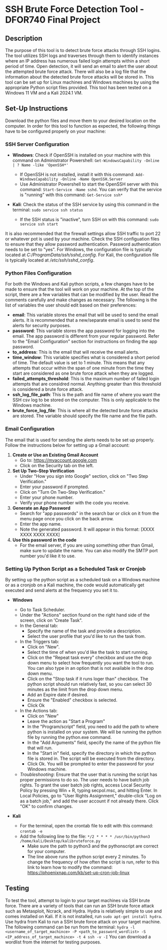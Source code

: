 # SSH Brute Force Detection Tool - DFOR740 Final Project

## Description
The purpose of this tool is to detect brute force attacks through SSH logins. The tool utilizes SSH logs and traverses through them to identify instances where an IP address has numerous failed login attempts within a short period of time. Open detection, it will send an email to alert the user about the attempted brute force attack. There will also be a log file that the information about the detected brute force attacks will be stored in. This tool can be set up for Linux machines and Windows machines by using the appropriate Python script files provided. This tool has been tested on a Windows 11 VM and a Kali 2024.1 VM.

## Set-Up Instructions
Download the python files and move them to your desired location on the computer. In order for this tool to function as expected, the following things have to be configured properly on your machine:
### SSH Server Configuration
- **Windows**: Check if OpenSSH is installed on your machine with this command on Administrator Powershell: `Get-WindowsCapability -Online | ? Name -like 'OpenSSH*'`
  - If OpenSSH is not installed, install it with this command: `Add-WindowsCapability -Online -Name OpenSSH.Server`
  - Use Administrator Powershell to start the OpenSSH server with this command: `Start-Service -Name sshd`. You can verify that the service is "running" with this command: `Get-Service ssh*`
 
- **Kali**: Check the status of the SSH service by using this command in the terminal: `sudo service ssh status`
  - If the SSH status is "inactive", turn SSH on with this command: `sudo service ssh start`
 
It is also recommended that the firewall settings allow SSH traffic to port 22 or whatever pot is used by your machine. Check the SSH configuation files to ensure that they allow password authentication. Password authentication needs to be set to "yes". For Windows, the configuration file is typically located at _C:/ProgramData/ssh/sshd_config_. For Kali, the configuration file is typically located at _/etc/ssh/sshd_config_.

### Python Files Configuration
For both the Windows and Kali python scripts, a few changes have to be made to ensure that the tool will work on your machine. At the top of the script, there are a few variables that can be modified by the user. Read the comments carefully and make changes as necessary. The following is the list of variables the user should edit based on their preferences:
- **email**: This variable stores the email that will be used to send the email alerts. It is recommended that a new/separate email is used to send the alerts for security purposes.
- **password**: This variable stores the app password for logging into the email. The app password is different from your regular password. Refer to the "Email Configuration" section for instructions on finding the app password.
- **to_address**: This is the email that will receive the email alerts.
- **time_window**: This variable specifies what is considered a short period of time. The default value is set to 1 minute. This means that any attempts that occur within the span of one minute from the time they start are considered as one brute force attack when they are logged.
- **failed_attempts_threshold**: This is the maximum number of failed login attempts that are considred normal. Anything greater than this threshold is considered a brute force attack.
- **ssh_log_file_path**: This is the path and file name of where you want the SSH csv log to be stored on the computer. This is only applicable to the Windows machine.
- **brute_force_log_file**: This is where all the detected brute force attacks are stored. The variable should specify the file name and the file path.

### Email Configuration
The email that is used for sending the alerts needs to be set up properly. Follow the instructions below for setting up a Gmail account:
1. **Create or Use an Existing Gmail Account**
   - Go to: https://myaccount.google.com
   - Click on the Security tab on the left.
2. **Set Up Two-Step Verification**
   - Under "How you sign into Google" section, click on "Two Step Verification."
   - Enter your password if prompted.
   - Click on "Turn On Two-Step Verification."
   - Enter your phone number.
   - Verify your phone number with the code you receive.
3. **Generate an App Password**
   - Search for "app passwords" in the search bar or click on it from the menu page once you click on the back arrow.
   - Enter the app name.
   - Note the generated password. It will appear in this format: [XXXX XXXX XXXX XXXX]
4. **Use this password in the code**
   - For the email server, if you are using something other than Gmail, make sure to update the name. You can also modify the SMTP port number you'd like it to use.

### Setting Up Python Script as a Scheduled Task or Cronjob
By setting up the python script as a scheduled task on a Windows machine or as a cronjob on a Kali machine, the code would automatically get executed and send alerts at the frequency you set it to.
- **Windows**
  - Go to Task Scheduler. 
  - Under the "Actions" section found on the right hand side of the screen, click on 'Create Task".
  - In the General tab:
    - Specify the name of the task and provide a description.
    - Select the user profile that you'd like to run the task from.
  - In the Triggers tab:
    - Click on "New".
    - Select the time of when you'd like the task to start running.
    - Click on the "Repeat task every" checkbox and use the drop down menu to select how frequently you want the tool to run. You can also type in an option that is not available in the drop down menu.
    - Click on the "Stop task if it runs loger than" checkbox. The python script should run relatively fast, so you can select 30 minutes as the limit from the drop down menu.
    - Add an Expire date if desired.
    - Ensure the "Enabled" checkbox is selected.
    - Click Ok
  - In the Actions tab:
    - Click on "New"
    - Leave the action as "Start a Program"
    - In the "Program/script" field, you need to add the path to where python is installed on your system. We will be running the python file by running the python.exe command.
    - In the "Add Arguments" field, specify the name of the python file that will run.
    - In the "Start in" field, specify the directory in which the python file is stored in. The script will be executed from the directory.
    - Click Ok. You will be prompted to enter the password for your Windows machine.
  - _Troubleshooting_: Ensure that the user that is running the script has proper permissions to do so. The user needs to have batch job rights. To grant the user batch job rights, access Local Security Policy by pressing Win + R, typing secpol.msc, and hitting Enter. In Local Policies, go to "User Rights Assignment," double-click "Log on as a batch job," and add the user account if not already there. Click "OK" to confirm changes.
   
- **Kali**
  - For the terminal, open the crontab file to edit with this command: `crontab -e`
  - Add the following line to the file: `*/2 * * * * /usr/bin/python3 /home/kali/Desktop/kalibruteforce.py`
    - Make sure the path to python3 and the pythonscript are correct for your computer.
    - The line above runs the python script every 2 minutes. To change the frequency of how often the script is run, refer to this link to learn how to modify the command: https://phoenixnap.com/kb/set-up-cron-job-linux
   
## Testing
To test the tool, attempt to login to your target machines via SSH brute force. There are a variety of tools that can run an SSH brute force attack such as Metasploit, Ncrack, and Hydra. Hydra is relatively simple to use and comes installed on Kali. If it is not installed, run `sudo apt-get install hydra`. Use hydra from Kali to run a SSH brute force attack on your target machine. The following command can be run from the terminal:
`hydra -l <username_of_target_machince> -P <path_to_password_wordlist> -S <IP_address_of_target_machince> -t 4 ssh -v -I`
You can download a wordlist from the internet for testing purposes.
